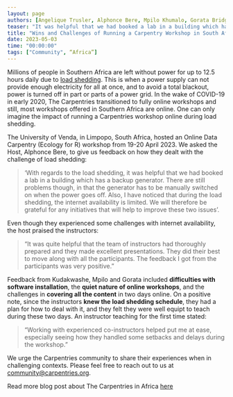 ```yaml
---
layout: page
authors: [Angelique Trusler, Alphonce Bere, Mpilo Khumalo, Gorata Bridget Malose]
teaser: "It was helpful that we had booked a lab in a building which has a backup generator"
title: "Wins and Challenges of Running a Carpentry Workshop in South Africa during Load shedding"
date: 2023-05-03
time: "00:00:00"
tags: ["Community", “Africa”]
---
```


Millions of people in Southern Africa are left without power for up to 12.5 hours daily due to [load shedding](https://en.wikipedia.org/wiki/South_African_energy_crisis). This is when a power supply can not provide enough electricity for all at once, and to 
avoid a total blackout, power is turned off in part or parts of a power grid. In the wake of COVID-19 in early 2020, The Carpentries transitioned to 
fully online workshops and still, most workshops offered in Southern Africa are online. One can only imagine the impact of running a Carpentries 
workshop online during load shedding. 

The University of Venda, in Limpopo, South Africa, hosted an Online Data Carpentry (Ecology for R) workshop from 19-20 April 2023. We asked the Host, 
Alphonce Bere, to give us feedback on how they dealt with the challenge of load shedding: 

>‘With regards to the load shedding, it was helpful that we had booked a lab in a building which has a backup generator. There are still problems though, 
in that the generator has to be manually switched on when the power goes off. Also, I have noticed that during the load shedding, the internet 
availability is limited. We will therefore be grateful for any initiatives that will help to improve these two issues’.

Even though they experienced some challenges with internet availability, the host praised the instructors: 

>“It was quite helpful that the team of instructors had thoroughly prepared and they made excellent presentations. They did their best to move along 
with all the participants. The feedback I got from the participants was very positive.”

Feedback from Kudakwashe, Mpilo and Gorata included **difficulties with software installation**, the **quiet nature of online workshops**, and the challenges in **covering all 
the content** in two days online. On a positive note, since the instructors **knew the load shedding schedule**, they had a plan for how to deal with it, and 
they felt they were well equipt to teach during these two days. An instructor teaching for the first time stated: 

>“Working with experienced co-instructors helped put me at ease, especially seeing how they handled some setbacks and delays during the workshop.”

We urge the Carpentries community to share their experiences when in challenging contexts. Please feel free to reach out to us at 
[community@carpentries.org](mailto:community@carpentries.org). 

Read more blog post about The Carpentries in Africa [here](https://carpentries.org/posts-by-tags/#blog-tag-africa)









